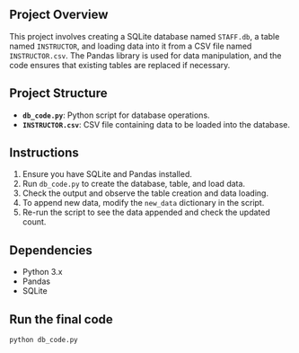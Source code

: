 ## Project Overview
This project involves creating a SQLite database named `STAFF.db`, a table named `INSTRUCTOR`, and loading data into it from a CSV file named `INSTRUCTOR.csv`. The Pandas library is used for data manipulation, and the code ensures that existing tables are replaced if necessary.

## Project Structure
- **`db_code.py`**: Python script for database operations.
- **`INSTRUCTOR.csv`**: CSV file containing data to be loaded into the database.


## Instructions
1. Ensure you have SQLite and Pandas installed.
2. Run `db_code.py` to create the database, table, and load data.
3. Check the output and observe the table creation and data loading.
4. To append new data, modify the `new_data` dictionary in the script.
5. Re-run the script to see the data appended and check the updated count.

## Dependencies
- Python 3.x
- Pandas
- SQLite

## Run the final code
```bash
python db_code.py
